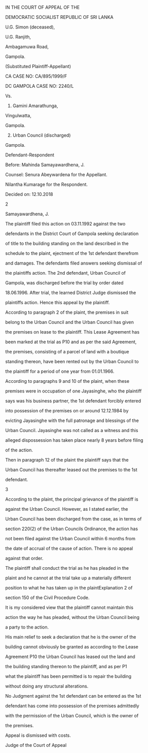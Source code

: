 IN THE COURT OF APPEAL OF THE

DEMOCRATIC SOCIALIST REPUBLIC OF SRI LANKA

U.G. Simon (deceased),

U.G. Ranjith,

Ambagamuwa Road,

Gampola.

(Substituted Plaintiff-Appellant)

CA CASE NO: CA/895/1999/F

DC GAMPOLA CASE NO: 2240/L

Vs.

1. Gamini Amarathunga,

Vingulwatta,

Gampola.

2. Urban Council (discharged)

Gampola.

Defendant-Respondent

Before: Mahinda Samayawardhena, J.

Counsel: Senura Abeywardena for the Appellant.

Nilantha Kumarage for the Respondent.

Decided on: 12.10.2018

2

Samayawardhena, J.

The plaintiff filed this action on 03.11.1992 against the two

defendants in the District Court of Gampola seeking declaration

of title to the building standing on the land described in the

schedule to the plaint, ejectment of the 1st defendant therefrom

and damages. The defendants filed answers seeking dismissal of

the plaintiffs action. The 2nd defendant, Urban Council of

Gampola, was discharged before the trial by order dated

18.06.1996. After trial, the learned District Judge dismissed the

plaintiffs action. Hence this appeal by the plaintiff.

According to paragraph 2 of the plaint, the premises in suit

belong to the Urban Council and the Urban Council has given

the premises on lease to the plaintiff. This Lease Agreement has

been marked at the trial as P10 and as per the said Agreement,

the premises, consisting of a parcel of land with a boutique

standing thereon, have been rented out by the Urban Council to

the plaintiff for a period of one year from 01.01.1966.

According to paragraphs 9 and 10 of the plaint, when these

premises were in occupation of one Jayasinghe, who the plaintiff

says was his business partner, the 1st defendant forcibly entered

into possession of the premises on or around 12.12.1984 by

evicting Jayasinghe with the full patronage and blessings of the

Urban Council. Jayasinghe was not called as a witness and this

alleged dispossession has taken place nearly 8 years before filing

of the action.

Then in paragraph 12 of the plaint the plaintiff says that the

Urban Council has thereafter leased out the premises to the 1st

defendant.

3

According to the plaint, the principal grievance of the plaintiff is

against the Urban Council. However, as I stated earlier, the

Urban Council has been discharged from the case, as in terms of

section 220(2) of the Urban Councils Ordinance, the action has

not been filed against the Urban Council within 6 months from

the date of accrual of the cause of action. There is no appeal

against that order.

The plaintiff shall conduct the trial as he has pleaded in the

plaint and he cannot at the trial take up a materially different

position to what he has taken up in the plaintExplanation 2 of

section 150 of the Civil Procedure Code.

It is my considered view that the plaintiff cannot maintain this

action the way he has pleaded, without the Urban Council being

a party to the action.

His main relief to seek a declaration that he is the owner of the

building cannot obviously be granted as according to the Lease

Agreement P10 the Urban Council has leased out the land and

the building standing thereon to the plaintiff, and as per P1

what the plaintiff has been permitted is to repair the building

without doing any structural alterations.

No Judgment against the 1st defendant can be entered as the 1st

defendant has come into possession of the premises admittedly

with the permission of the Urban Council, which is the owner of

the premises.

Appeal is dismissed with costs.

Judge of the Court of Appeal